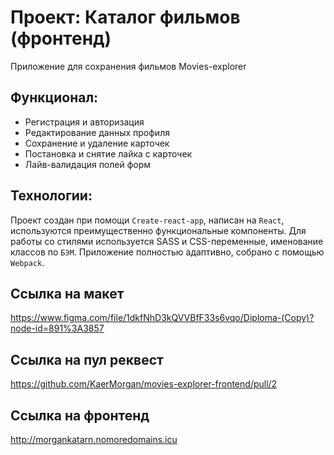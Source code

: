 # Проект: Каталог фильмов (фронтенд)

Приложение для сохранения фильмов Movies-explorer

## Функционал:

- Регистрация и авторизация
- Редактирование данных профиля
- Сохранение и удаление карточек
- Постановка и снятие лайка с карточек
- Лайв-валидация полей форм

## Технологии:

Проект создан при помощи `Create-react-app`, написан на `React`, используются преимущественно функциональные компоненты.
Для работы со стилями используется SASS и CSS-переменные, именование классов по `БЭМ`.
Приложение полностью адаптивно, собрано с помощью `Webpack`.

## Ссылка на макет

https://www.figma.com/file/1dkfNhD3kQVVBfF33s6vqo/Diploma-(Copy)?node-id=891%3A3857

## Ссылка на пул реквест

https://github.com/KaerMorgan/movies-explorer-frontend/pull/2

## Ссылка на фронтенд

http://morgankatarn.nomoredomains.icu
